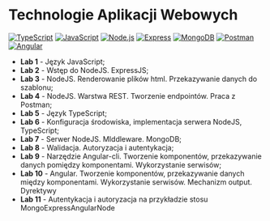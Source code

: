 # Technologie Aplikacji Webowych
[![TypeScript](https://img.shields.io/badge/TypeScript-007ACC?style=flat-square&logo=typescript&logoColor=white)](https://www.typescriptlang.org/) [![JavaScript](https://img.shields.io/badge/JavaScript-F7DF1E?style=flat-square&logo=javascript&logoColor=black)](https://developer.mozilla.org/en-US/docs/Web/JavaScript) [![Node.js](https://img.shields.io/badge/Node.js-339933?style=flat-square&logo=nodedotjs&logoColor=white)](https://nodejs.org/) [![Express](https://img.shields.io/badge/Express-000000?style=flat-square&logo=express&logoColor=white)](https://expressjs.com/) [![MongoDB](https://img.shields.io/badge/MongoDB-47A248?style=flat-square&logo=mongodb&logoColor=white)](https://www.mongodb.com/) [![Postman](https://img.shields.io/badge/Postman-FF6C37?style=flat-square&logo=postman&logoColor=white)](https://www.postman.com/) [![Angular](https://img.shields.io/badge/Angular-DD0031?style=flat-square&logo=angular&logoColor=white)](https://angular.io/)


- **Lab 1** - Język JavaScript;
- **Lab 2** - Wstęp do NodeJS. ExpressJS;
- **Lab 3** - NodeJS. Renderowanie plików html. Przekazywanie danych do szablonu;
- **Lab 4** - NodeJS. Warstwa REST. Tworzenie endpointów. Praca z Postman;
- **Lab 5** - Język TypeScript;
- **Lab 6** - Konfiguracja środowiska, implementacja serwera NodeJS, TypeScript;
- **Lab 7** - Serwer NodeJS. MIddleware. MongoDB;
- **Lab 8** - Walidacja. Autoryzacja i autentykacja;
- **Lab 9** - Narzędzie Angular-cli. Tworzenie komponentów, przekazywanie danych pomiędzy komponentami. Wykorzystanie serwisów;
- **Lab 10** - Angular. Tworzenie komponentów, przekazywanie danych między komponentami. Wykorzystanie serwisów. Mechanizm output. Dyrektywy
- **Lab 11** - Autentykacja i autoryzacja na przykładzie stosu MongoExpressAngularNode
